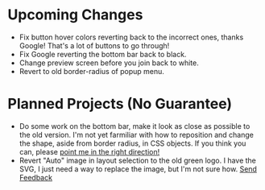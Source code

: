 # Upcoming Changes

- Fix button hover colors reverting back to the incorrect ones, thanks Google! That's a lot of buttons to go through!
- Fix Google reverting the bottom bar back to black.
- Change preview screen before you join back to white.
- Revert to old border-radius of popup menu.

# Planned Projects (No Guarantee)

- Do some work on the bottom bar, make it look as close as possible to the old version. I'm not yet farmiliar with how to reposition and change the shape, aside from border radius, in CSS objects. If you think you can, please [point me in the right direction!](mailto:tech_how_youtuber55@yahoo.com)
- Revert "Auto" image in layout selection to the old green logo. I have the SVG, I just need a way to replace the image, but I'm not sure how. [Send Feedback](mailto:tech_how_youtuber55@yahoo.com)
